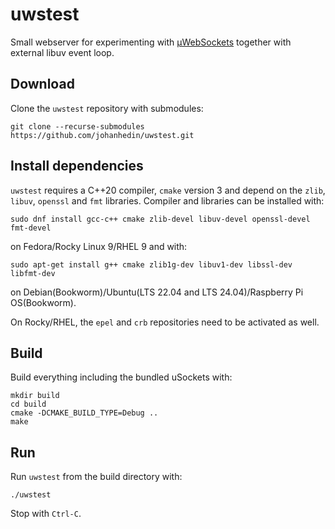 # uwstest
Small webserver for experimenting with [µWebSockets](https://github.com/uNetworking/uWebSockets)
together with external libuv event loop.

## Download
Clone the `uwstest` repository with submodules:

```console
git clone --recurse-submodules https://github.com/johanhedin/uwstest.git
```

## Install dependencies
`uwstest` requires a C++20 compiler, `cmake` version 3 and depend on the `zlib`,
`libuv`, `openssl` and `fmt` libraries. Compiler and libraries can be installed
with:

```console
sudo dnf install gcc-c++ cmake zlib-devel libuv-devel openssl-devel fmt-devel
```

on Fedora/Rocky Linux 9/RHEL 9 and with:

```console
sudo apt-get install g++ cmake zlib1g-dev libuv1-dev libssl-dev libfmt-dev
```

on Debian(Bookworm)/Ubuntu(LTS 22.04 and LTS 24.04)/Raspberry Pi OS(Bookworm).

On Rocky/RHEL, the `epel` and `crb` repositories need to be activated as well.


## Build
Build everything including the bundled uSockets with:

```console
mkdir build
cd build
cmake -DCMAKE_BUILD_TYPE=Debug ..
make
```


## Run
Run `uwstest` from the build directory with:

```console
./uwstest
```

Stop with `Ctrl-C`.
